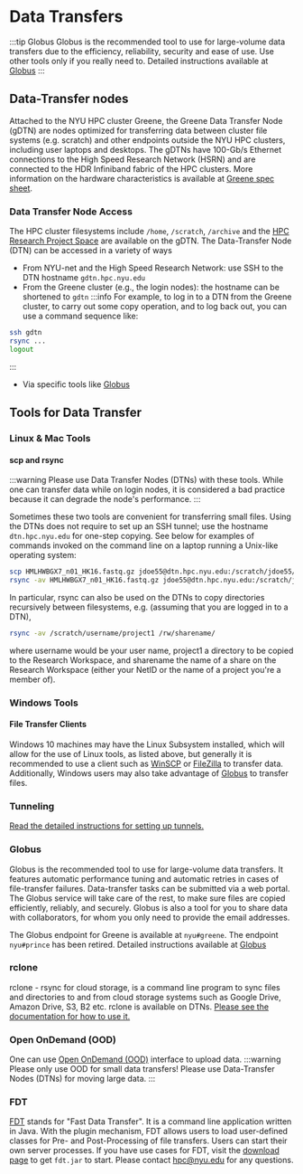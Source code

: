 # Data Transfers

:::tip Globus
Globus is the recommended tool to use for large-volume data transfers due to the efficiency, reliability, security and ease of use. Use other tools only if you really need to. Detailed instructions available at [Globus](./04_globus.md)
:::

## Data-Transfer nodes
Attached to the NYU HPC cluster Greene, the Greene Data Transfer Node (gDTN) are  nodes optimized for transferring data between cluster file systems (e.g. scratch)  and other endpoints outside the NYU HPC clusters, including user laptops and desktops. The gDTNs have 100-Gb/s Ethernet connections to the High Speed Research Network (HSRN) and are connected to the HDR Infiniband fabric of the HPC clusters. More information on the hardware characteristics is available at [Greene spec sheet](../10_spec_sheet.mdx).

### Data Transfer Node Access
The HPC cluster filesystems include `/home`, `/scratch`, `/archive` and the [HPC Research Project Space](./05_research_project_space.mdx) are available on the gDTN. The Data-Transfer Node (DTN) can be accessed in a variety of ways
-   From NYU-net and the High Speed Research Network: use SSH to the DTN hostname `gdtn.hpc.nyu.edu`
-   From the Greene cluster (e.g., the login nodes): the hostname can be shortened to `gdtn`
:::info
For example, to log in to a DTN from the Greene cluster, to carry out some copy operation, and to log back out, you can use a command sequence like:
```sh
ssh gdtn
rsync ...
logout
```
:::
-   Via specific tools like [Globus](#globus)


## Tools for Data Transfer

### Linux & Mac Tools
#### scp and rsync
:::warning
Please use Data Transfer Nodes (DTNs) with these tools. While one can transfer data while on login nodes, it is  considered a bad practice because it can degrade the node's performance.
:::

Sometimes these two tools are convenient for transferring small files. Using the DTNs does not require to set up an SSH tunnel; use the hostname `dtn.hpc.nyu.edu` for one-step copying. See below for examples of commands invoked on the command line on a laptop running a Unix-like operating system:
```sh
scp HMLHWBGX7_n01_HK16.fastq.gz jdoe55@dtn.hpc.nyu.edu:/scratch/jdoe55/
rsync -av HMLHWBGX7_n01_HK16.fastq.gz jdoe55@dtn.hpc.nyu.edu:/scratch/jdoe55/ 
```
In particular, rsync can also be used on the DTNs to copy directories recursively between filesystems, e.g. (assuming that you are logged in to a DTN),
```sh
rsync -av /scratch/username/project1 /rw/sharename/
```
where username would be your user name, project1 a directory to be copied to the Research Workspace, and sharename the name of a share on the Research Workspace (either your NetID or the name of a project you're a member of).

### Windows Tools
#### File Transfer Clients
Windows 10 machines may have the Linux Subsystem installed, which will allow for the use of Linux tools, as listed above, but generally it is recommended to use a client such as [WinSCP](https://winscp.net/eng/docs/tunneling) or [FileZilla](https://filezilla-project.org/) to transfer data. Additionally, Windows users may also take advantage of [Globus](./04_globus.md) to transfer files.

### Tunneling
[Read the detailed instructions for setting up tunnels.](../02_connecting_to_hpc/02_ssh_tunneling_and_x11_forwarding.md)

### Globus
Globus is the recommended tool to use for large-volume data transfers. It features automatic performance tuning and automatic retries in cases of file-transfer failures. Data-transfer tasks can be submitted via a web portal. The Globus service will take care of the rest, to make sure files are copied efficiently, reliably, and securely. Globus is also a tool for you to share data with collaborators, for whom you only need to provide the email addresses.

The Globus endpoint for Greene is available at `nyu#greene`. The endpoint `nyu#prince` has been retired. Detailed instructions available at [Globus](./04_globus.md)

### rclone
rclone - rsync for cloud storage, is a command line program to sync files and directories to and from cloud storage systems such as Google Drive, Amazon Drive, S3, B2 etc. rclone is available on DTNs. [Please see the documentation for how to use it.](https://rclone.org/)

### Open OnDemand (OOD)
One can use [Open OnDemand (OOD)](../09_ood/01_open_on_demand.md) interface to upload data.
:::warning
Please only use OOD for small data transfers!  Please use Data-Transfer Nodes (DTNs) for moving large data.
:::

### FDT
[FDT](https://fast-data-transfer.github.io/) stands for "Fast Data Transfer". It is a command line application written in Java. With the plugin mechanism, FDT allows users to load user-defined classes for Pre- and Post-Processing of file transfers. Users can start their own server processes. If you have use cases for FDT, visit the [download page](https://github.com/fast-data-transfer/fdt/releases) to get `fdt.jar` to start. Please contact [hpc@nyu.edu](mailto:hpc@nyu.edu) for any questions.
